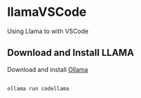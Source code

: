 # llamaVSCode
Using Llama to with VSCode

## Download and Install LLAMA

Download and install [Ollama](https://ollama.com/download)

##
```
ollama run codellama
```
